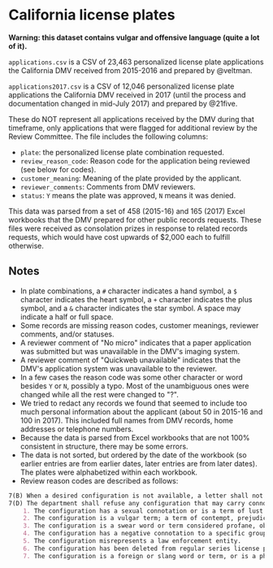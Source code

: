 # California license plates

**Warning: this dataset contains vulgar and offensive language (quite a lot of it).**

`applications.csv` is a CSV of 23,463 personalized license plate applications the California DMV received from 2015-2016 and prepared by @veltman.

`applications2017.csv` is a CSV of 12,046 personalized license plate applications the California DMV received in 2017 (until the process and documentation changed in mid-July 2017) and prepared by @21five.

These do NOT represent all applications received by the DMV during that timeframe, only applications that were flagged for additional review by the Review Committee. The file includes the following columns:

- `plate`: the personalized license plate combination requested.
- `review_reason_code`: Reason code for the application being reviewed (see below for codes).
- `customer_meaning`: Meaning of the plate provided by the applicant.
- `reviewer_comments`: Comments from DMV reviewers.
- `status`: `Y` means the plate was approved, `N` means it was denied.

This data was parsed from a set of 458 (2015-16) and 165 (2017) Excel workbooks that the DMV prepared for other public records requests. These files were received as consolation prizes in response to related records requests, which would have cost upwards of \$2,000 each to fulfill otherwise.

## Notes

- In plate combinations, a `#` character indicates a hand symbol, a `$` character indicates the heart symbol, a `+` character indicates the plus symbol, and a `&` character indicates the star symbol. A space may indicate a half or full space.
- Some records are missing reason codes, customer meanings, reviewer comments, and/or statuses.
- A reviewer comment of "No micro" indicates that a paper application was submitted but was unavailable in the DMV's imaging system.
- A reviewer comment of "Quickweb unavailable" indicates that the DMV's application system was unavailable to the reviewer.
- In a few cases the reason code was some other character or word besides `Y` or `N`, possibly a typo. Most of the unambiguous ones were changed while all the rest were changed to "?".
- We tried to redact any records we found that seemed to include too much personal information about the applicant (about 50 in 2015-16 and 100 in 2017). This included full names from DMV records, home addresses or telephone numbers.
- Because the data is parsed from Excel workbooks that are not 100% consistent in structure, there may be some errors.
- The data is not sorted, but ordered by the date of the workbook (so earlier entries are from earlier dates, later entries are from later dates). The plates were alphabetized within each workbook.
- Review reason codes are described as follows:

```md
7(B) When a desired configuration is not available, a letter shall not be substituted for a number, nor shall a number be substituted for a letter, to create another configuration of a similar appearance.
7(D) The department shall refuse any configuration that may carry connotations offensive to good taste and decency, or which would be misleading, based on criteria which includes, but is not limited to, the following:
    1. The configuration has a sexual connotation or is a term of lust or depravity.
    2. The configuration is a vulgar term; a term of contempt, prejudice, or hostility; an insulting or degrading term; a racially degrading term; or an ethnically degrading term.
    3. The configuration is a swear word or term considered profane, obscene, or repulsive.
    4. The configuration has a negative connotation to a specific group.
    5. The configuration misrepresents a law enforcement entity.
    6. The configuration has been deleted from regular series license plates.
    7. The configuration is a foreign or slang word or term, or is a phonetic spelling or mirror image of a word or term falling into the categories described in subdivisions 1. through 6. above.
```
